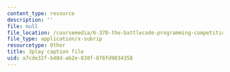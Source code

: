 ```yaml
---
content_type: resource
description: ''
file: null
file_location: /coursemedia/6-370-the-battlecode-programming-competition-january-iap-2013/a7cde32fb40dab2e838f876fd9034358_g2NoQCEgsCM.srt
file_type: application/x-subrip
resourcetype: Other
title: 3play caption file
uid: a7cde32f-b40d-ab2e-838f-876fd9034358
---
```

